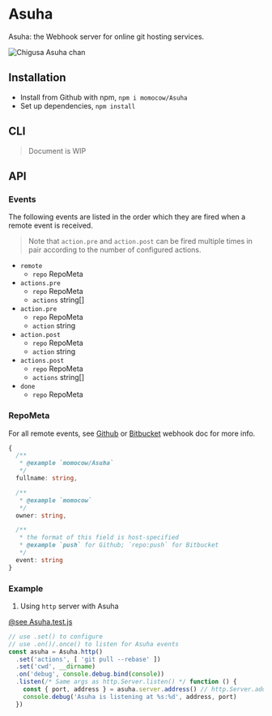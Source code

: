 # Asuha
Asuha: the Webhook server for online git hosting services.

![Chigusa Asuha chan][1]

## Installation
- Install from Github with npm, `npm i momocow/Asuha`
- Set up dependencies, `npm install`

## CLI
> Document is WIP

## API
### Events
The following events are listed in the order which they are fired when a remote event is received.
> Note that `action.pre` and `action.post` can be fired multiple times in pair according to the number of configured actions.

- `remote`
    - `repo` RepoMeta
- `actions.pre`
    - `repo` RepoMeta
    - `actions` string[]
- `action.pre`
    - `repo` RepoMeta
    - `action` string
- `action.post`
    - `repo` RepoMeta
    - `action` string
- `actions.post`
    - `repo` RepoMeta
    - `actions` string[]
- `done`
    - `repo` RepoMeta

### RepoMeta
For all remote events, see [Github][2] or [Bitbucket][3] webhook doc for more info.

```typescript
{
  /**
   * @example `momocow/Asuha`
   */
  fullname: string,

  /**
   * @example `momocow`
   */
  owner: string,

  /**
   * the format of this field is host-specified
   * @example `push` for Github; `repo:push` for Bitbucket
   */
  event: string
}
```

### Example
1. Using `http` server with Asuha

[@see Asuha.test.js](./test/Asuha.test.js)

```javascript
// use .set() to configure
// use .on()/.once() to listen for Asuha events
const asuha = Asuha.http()
  .set('actions', [ 'git pull --rebase' ])
  .set('cwd', __dirname)
  .on('debug', console.debug.bind(console))
  .listen(/* Same args as http.Server.listen() */ function () {
    const { port, address } = asuha.server.address() // http.Server.address()
    console.debug('Asuha is listening at %s:%d', address, port)
  })
```

[1]: https://ru.myanimeshelf.com/upload/dynamic/2016-07/24/1375382.jpg
[2]: https://developer.github.com/webhooks
[3]: https://confluence.atlassian.com/bitbucket/event-payloads-740262817.html